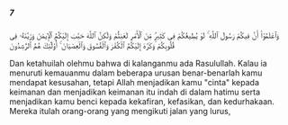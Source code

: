 ##### 7

<span class="ayah">وَٱعْلَمُوٓا۟ أَنَّ فِيكُمْ رَسُولَ ٱللَّهِ ۚ لَوْ يُطِيعُكُمْ فِى كَثِيرٍۢ مِّنَ ٱلْأَمْرِ لَعَنِتُّمْ وَلَٰكِنَّ ٱللَّهَ حَبَّبَ إِلَيْكُمُ ٱلْإِيمَٰنَ وَزَيَّنَهُۥ فِى قُلُوبِكُمْ وَكَرَّهَ إِلَيْكُمُ ٱلْكُفْرَ وَٱلْفُسُوقَ وَٱلْعِصْيَانَ ۚ أُو۟لَٰٓئِكَ هُمُ ٱلرَّٰشِدُونَ</span>

<span class="ayah_translation">Dan ketahuilah olehmu bahwa di kalanganmu ada Rasulullah. Kalau ia menuruti kemauanmu dalam beberapa urusan benar-benarlah kamu mendapat kesusahan, tetapi Allah menjadikan kamu "cinta" kepada keimanan dan menjadikan keimanan itu indah di dalam hatimu serta menjadikan kamu benci kepada kekafiran, kefasikan, dan kedurhakaan. Mereka itulah orang-orang yang mengikuti jalan yang lurus,</span>
